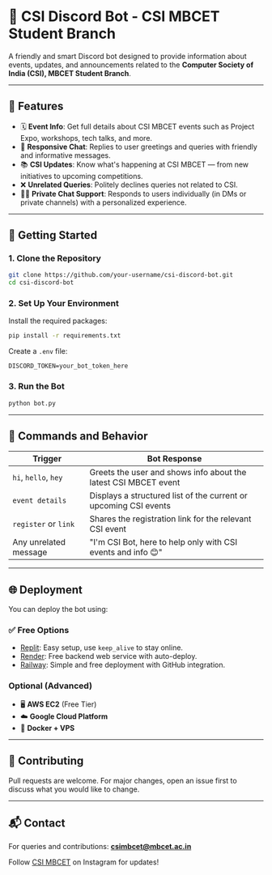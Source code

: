 # 🤖 CSI Discord Bot - CSI MBCET Student Branch

A friendly and smart Discord bot designed to provide information about events, updates, and announcements related to the **Computer Society of India (CSI), MBCET Student Branch**.

---

## 📌 Features

- 🗓️ **Event Info**: Get full details about CSI MBCET events such as Project Expo, workshops, tech talks, and more.
- 💬 **Responsive Chat**: Replies to user greetings and queries with friendly and informative messages.
- 📚 **CSI Updates**: Know what's happening at CSI MBCET — from new initiatives to upcoming competitions.
- ❌ **Unrelated Queries**: Politely declines queries not related to CSI.
- 🧑‍💻 **Private Chat Support**: Responds to users individually (in DMs or private channels) with a personalized experience.

---

## 🚀 Getting Started

### 1. Clone the Repository

```bash
git clone https://github.com/your-username/csi-discord-bot.git
cd csi-discord-bot
```

### 2. Set Up Your Environment

Install the required packages:

```bash
pip install -r requirements.txt
```

Create a `.env` file:

```env
DISCORD_TOKEN=your_bot_token_here
```

### 3. Run the Bot

```bash
python bot.py
```

---

## 🧠 Commands and Behavior

| Trigger               | Bot Response                                                     |
| --------------------- | ---------------------------------------------------------------- |
| `hi`, `hello`, `hey`  | Greets the user and shows info about the latest CSI MBCET event  |
| `event details`       | Displays a structured list of the current or upcoming CSI events |
| `register` or `link`  | Shares the registration link for the relevant CSI event          |
| Any unrelated message | "I'm CSI Bot, here to help only with CSI events and info 😊"     |

---

## 🌐 Deployment

You can deploy the bot using:

### ✅ Free Options

- [Replit](https://replit.com/): Easy setup, use `keep_alive` to stay online.
- [Render](https://render.com/): Free backend web service with auto-deploy.
- [Railway](https://railway.app/): Simple and free deployment with GitHub integration.

### Optional (Advanced)

- 🖥️ **AWS EC2** (Free Tier)
- ☁️ **Google Cloud Platform**
- 🐳 **Docker + VPS**

---

## 🤝 Contributing

Pull requests are welcome. For major changes, open an issue first to discuss what you would like to change.

---

## 📬 Contact

For queries and contributions: **[csimbcet@mbcet.ac.in](mailto:csimbcet@mbcet.ac.in)**

Follow [CSI MBCET](https://www.instagram.com/csi_mbcet/) on Instagram for updates!
